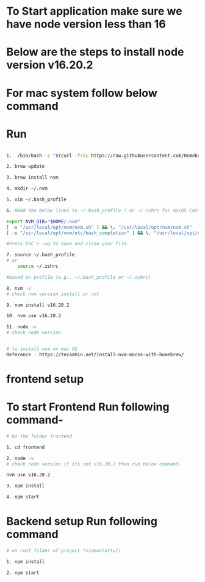 # To Start application make sure we have node version less than 16
# Below are the steps to install node version v16.20.2

# For mac system follow below command

# Run
```bash

1.  /bin/bash -c "$(curl -fsSL https://raw.githubusercontent.com/Homebrew/install/HEAD/install.sh)" 

2. brew update  

3. brew install nvm

4. mkdir ~/.nvm

5. vim ~/.bash_profile 

6. #Add the below lines to ~/.bash_profile ( or ~/.zshrc for macOS Catalina or newer versions)

export NVM_DIR="$HOME/.nvm"
[ -s "/usr/local/opt/nvm/nvm.sh" ] && \. "/usr/local/opt/nvm/nvm.sh"
[ -s "/usr/local/opt/nvm/etc/bash_completion" ] && \. "/usr/local/opt/nvm/etc/bash_completion"

#Press ESC + :wq to save and close your file.

7. source ~/.bash_profile   
# or 
    source ~/.zshrc 

#based on profile (e.g., ~/.bash_profile or ~/.zshrc)

8. nvm -v
# check nvm version install or not 

9. nvm install v16.20.2

10. nvm use v16.20.2

11. node -v
# check node version


# to install nvm on mac OS
Reference - https://tecadmin.net/install-nvm-macos-with-homebrew/
```

# frontend setup

# To start Frontend Run following command-

```bash
# Go the folder frontend

1. cd frontend

2. node -v
# check node version if its not v16.20.2 then run below command-

nvm use v16.20.2

3. npm install

4. npm start

```

# Backend setup Run following command

```bash
# on root folder of project (videochattut)

1. npm install

2. npm start

``` 